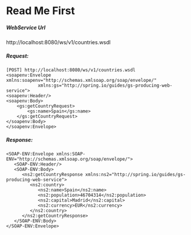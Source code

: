 # Read Me First


##### WebService Url

http://localhost:8080/ws/v1/countries.wsdl

#####	Request:
	[POST] http://localhost:8080/ws/v1/countries.wsdl
	<soapenv:Envelope xmlns:soapenv="http://schemas.xmlsoap.org/soap/envelope/" 
				xmlns:gs="http://spring.io/guides/gs-producing-web-service">
	<soapenv:Header/>
	<soapenv:Body>
		<gs:getCountryRequest>
			<gs:name>Spain</gs:name>
		</gs:getCountryRequest>
	</soapenv:Body>
	</soapenv:Envelope>	

	
##### Response:
	<SOAP-ENV:Envelope xmlns:SOAP-ENV="http://schemas.xmlsoap.org/soap/envelope/">
	   <SOAP-ENV:Header/>
	   <SOAP-ENV:Body>
	      <ns2:getCountryResponse xmlns:ns2="http://spring.io/guides/gs-producing-web-service">
	         <ns2:country>
	            <ns2:name>Spain</ns2:name>
	            <ns2:population>46704314</ns2:population>
	            <ns2:capital>Madrid</ns2:capital>
	            <ns2:currency>EUR</ns2:currency>
	         </ns2:country>
	      </ns2:getCountryResponse>
	   </SOAP-ENV:Body>
	</SOAP-ENV:Envelope>
	
